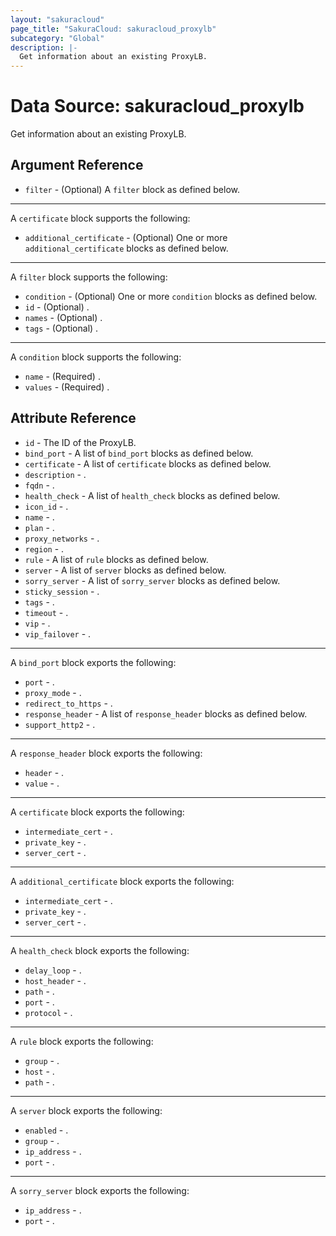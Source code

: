 ```yaml
---
layout: "sakuracloud"
page_title: "SakuraCloud: sakuracloud_proxylb"
subcategory: "Global"
description: |-
  Get information about an existing ProxyLB.
---
```


# Data Source: sakuracloud_proxylb

Get information about an existing ProxyLB.

## Argument Reference

* `filter` - (Optional) A `filter` block as defined below.


---

A `certificate` block supports the following:

* `additional_certificate` - (Optional) One or more `additional_certificate` blocks as defined below.

---

A `filter` block supports the following:

* `condition` - (Optional) One or more `condition` blocks as defined below.
* `id` - (Optional) .
* `names` - (Optional) .
* `tags` - (Optional) .

---

A `condition` block supports the following:

* `name` - (Required) .
* `values` - (Required) .


## Attribute Reference

* `id` - The ID of the ProxyLB.
* `bind_port` - A list of `bind_port` blocks as defined below.
* `certificate` - A list of `certificate` blocks as defined below.
* `description` - .
* `fqdn` - .
* `health_check` - A list of `health_check` blocks as defined below.
* `icon_id` - .
* `name` - .
* `plan` - .
* `proxy_networks` - .
* `region` - .
* `rule` - A list of `rule` blocks as defined below.
* `server` - A list of `server` blocks as defined below.
* `sorry_server` - A list of `sorry_server` blocks as defined below.
* `sticky_session` - .
* `tags` - .
* `timeout` - .
* `vip` - .
* `vip_failover` - .


---

A `bind_port` block exports the following:

* `port` - .
* `proxy_mode` - .
* `redirect_to_https` - .
* `response_header` - A list of `response_header` blocks as defined below.
* `support_http2` - .

---

A `response_header` block exports the following:

* `header` - .
* `value` - .

---

A `certificate` block exports the following:

* `intermediate_cert` - .
* `private_key` - .
* `server_cert` - .

---

A `additional_certificate` block exports the following:

* `intermediate_cert` - .
* `private_key` - .
* `server_cert` - .

---

A `health_check` block exports the following:

* `delay_loop` - .
* `host_header` - .
* `path` - .
* `port` - .
* `protocol` - .

---

A `rule` block exports the following:

* `group` - .
* `host` - .
* `path` - .

---

A `server` block exports the following:

* `enabled` - .
* `group` - .
* `ip_address` - .
* `port` - .

---

A `sorry_server` block exports the following:

* `ip_address` - .
* `port` - .



